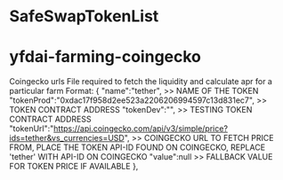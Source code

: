 # SafeSwapTokenList


# yfdai-farming-coingecko
Coingecko urls
File required to fetch the liquidity and calculate apr for a particular farm
Format: 
{
      "name":"tether", >> NAME OF THE TOKEN
      "tokenProd":"0xdac17f958d2ee523a2206206994597c13d831ec7", >> TOKEN CONTRACT ADDRESS
      "tokenDev":"", >> TESTING TOKEN CONTRACT ADDRESS
      "tokenUrl":"https://api.coingecko.com/api/v3/simple/price?ids=tether&vs_currencies=USD", >> COINGECKO URL TO FETCH PRICE FROM, PLACE THE TOKEN API-ID FOUND ON COINGECKO, REPLACE 'tether' WITH API-ID ON COINGECKO
      "value":null >> FALLBACK VALUE FOR TOKEN PRICE IF AVAILABLE
 },
